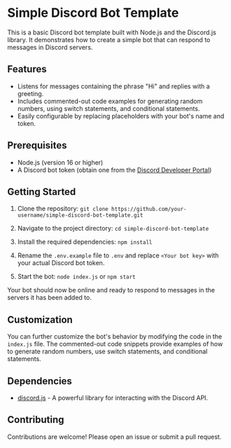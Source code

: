 # Simple Discord Bot Template

This is a basic Discord bot template built with Node.js and the Discord.js library. It demonstrates how to create a simple bot that can respond to messages in Discord servers.

## Features

- Listens for messages containing the phrase "Hi" and replies with a greeting.
- Includes commented-out code examples for generating random numbers, using switch statements, and conditional statements.
- Easily configurable by replacing placeholders with your bot's name and token.

## Prerequisites

- Node.js (version 16 or higher)
- A Discord bot token (obtain one from the [Discord Developer Portal](https://discord.com/developers/applications))

## Getting Started

1. Clone the repository: `git clone https://github.com/your-username/simple-discord-bot-template.git`

2. Navigate to the project directory: `cd simple-discord-bot-template`

3. Install the required dependencies: `npm install`

4. Rename the `.env.example` file to `.env` and replace `<Your bot key>` with your actual Discord bot token.

5. Start the bot: `node index.js` or `npm start`

Your bot should now be online and ready to respond to messages in the servers it has been added to.

## Customization

You can further customize the bot's behavior by modifying the code in the `index.js` file. The commented-out code snippets provide examples of how to generate random numbers, use switch statements, and conditional statements.

## Dependencies

- [discord.js](https://github.com/discordjs/discord.js) - A powerful library for interacting with the Discord API.

## Contributing

Contributions are welcome! Please open an issue or submit a pull request.

